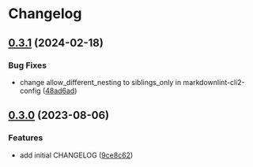 # Changelog

## [0.3.1](https://github.com/nozomiishii/configs/compare/@nozomiishii/markdownlint-cli2-config-v0.3.0...@nozomiishii/markdownlint-cli2-config-v0.3.1) (2024-02-18)

### Bug Fixes

- change allow_different_nesting to siblings_only in markdownlint-cli2-config ([48ad6ad](https://github.com/nozomiishii/configs/commit/48ad6ad2a28c93461f44567e0cc0cf8635ebf93b))

## [0.3.0](https://github.com/nozomiishii/configs/compare/@nozomiishii/markdownlint-cli2-config-v0.2.0...@nozomiishii/markdownlint-cli2-config-v0.3.0) (2023-08-06)

### Features

- add initial CHANGELOG ([9ce8c62](https://github.com/nozomiishii/configs/commit/9ce8c62626daccb52d6855312820188fbb069a18))
